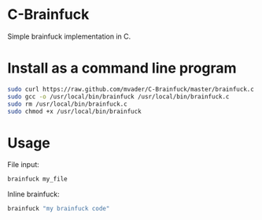 C-Brainfuck
===========

Simple brainfuck implementation in C.

Install as a command line program
====

```bash
sudo curl https://raw.github.com/mvader/C-Brainfuck/master/brainfuck.c -o /usr/local/bin/brainfuck.c
sudo gcc -o /usr/local/bin/brainfuck /usr/local/bin/brainfuck.c
sudo rm /usr/local/bin/brainfuck.c
sudo chmod +x /usr/local/bin/brainfuck
```

Usage
====

File input:

```bash
brainfuck my_file
```

Inline brainfuck:

```bash
brainfuck "my brainfuck code"
```
